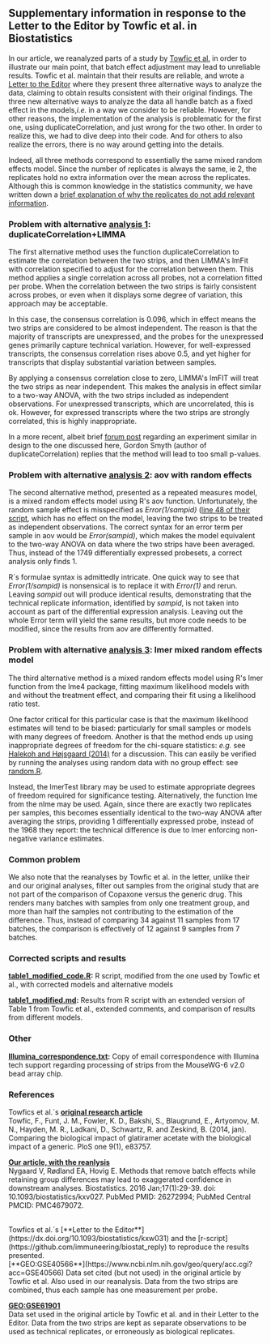 Supplementary information in response to the Letter to the Editor by Towfic et al. in Biostatistics
----------

In our article, we reanalyzed parts of a study by [Towfic et al.](https://dx.doi.org/10.1371/journal.pone.0083757) in order to illustrate our main point, that batch effect adjustment may lead to unreliable results. Towfic et al. maintain that their results are reliable, and wrote a [Letter to the Editor](https://dx.doi.org/10.1093/biostatistics/kxw031) where they present three alternative ways to analyze the data, claiming to obtain results consistent with their original findings. The three new alternative ways to analyze the data all handle batch as a fixed effect in the models,<i>i.e.</i> in a way we consider to be reliable. However, for other reasons, the implementation of the analysis is problematic for the first one, using duplicateCorrelation, and just wrong for the two other. In order to realize this, we had to dive deep into their code. And for others to also realize the errors, there is no way around getting into the details.

Indeed, all three methods correspond to essentially the same mixed random effects model. Since the number of replicates is always the same, ie 2, the replicates hold no extra information over the mean across the replicates. Although this is common knowledge in the statistics community, we have written down a [brief explanation of why the replicates do not add relevant information](theory.pdf).


### Problem with alternative [analysis 1](https://github.com/immuneering/biostat_reply/blob/master/table1_code.R#L96): duplicateCorrelation+LIMMA

The first alternative method uses the function duplicateCorrelation to estimate the correlation
between the two strips, and then LIMMA's lmFit with correlation specified to adjust for the
correlation between them. This method applies a single correlation across all probes, not a
correlation fitted per probe. When the correlation between the two strips is fairly consistent across
probes, or even when it displays some degree of variation, this approach may be acceptable.

In this case, the consensus correlation is 0.096, which in effect means the two strips are considered to
be almost independent. The reason is that the majority of transcripts are unexpressed, and the probes for the unexpressed genes primarily
capture technical variation. However, for well-expressed transcripts, the consensus correlation
rises above 0.5, and yet higher for transcripts that display substantial variation between samples.

By applying a consensus correlation close to zero, LIMMA's lmFIT will treat the two strips as near independent. This makes
the analysis in effect similar to a two-way ANOVA, with the two strips included as independent observations. For unexpressed
transcripts, which are uncorrelated, this is ok. However, for expressed transcripts where the two strips are strongly correlated,
this is highly inappropriate.

In a more recent, albeit brief [forum post](https://support.bioconductor.org/p/87680) regarding an experiment similar in design to the one discussed here, Gordon Smyth (author of duplicateCorrelation) replies that the method will lead to too small p-values.


### Problem with alternative [analysis 2](https://github.com/immuneering/biostat_reply/blob/master/table1_code.R#L47): aov with random effects

The second alternative method, presented as a repeated measures model, is a mixed random
effects model using R's aov function. Unfortunately, the random sample effect is misspecified
as <i>Error(1/sampid)</i> ([line 48 of their script](https://github.com/immuneering/biostat_reply/blob/master/table1_code.R#L48), which has no effect on the model, leaving the two strips to be treated as
independent observations. The correct syntax for an error term per sample in aov would be
<i>Error(sampid)</i>, which makes the model equivalent to the two-way ANOVA on data where the
two strips have been averaged. Thus, instead of the 1749 differentially expressed probesets, a
correct analysis only finds 1.

R´s formulae syntax is admittedly intricate. One quick way to see that <i>Error(1/sampid)</i> is nonsensical is to replace it with <i>Error(1)</i> and rerun. Leaving <i>sampid</i> out will produce identical results, demonstrating that the technical replicate information, identified by <i>sampid</i>, is not taken into account as part of the differential expression analysis. Leaving out the whole Error term will yield the same results, but more code needs to be modified, since the results from aov are differently formatted.


### Problem with alternative [analysis 3](https://github.com/immuneering/biostat_reply/blob/master/table1_code.R#L65): lmer mixed random effects model

The third alternative method is a mixed random effects model using R's lmer function from the lme4 package,
fitting maximum likelihood models with and without the treatment effect, and comparing their fit using
a likelihood ratio test.

One factor critical for this particular case is that the maximum likelihood estimates will tend to
be biased: particularly for small samples or models with many degrees of freedom.
Another is that the method ends up using inappropriate degrees of freedom for the chi-square statistics:
<i>e.g.</i> see [Halekoh and Højsgaard (2014)](https://www.jstatsoft.org/htaccess.php?volume=59&type=i&issue=09&paper=true)
for a discussion. This can easily be verified by running the analyses using random data with no group effect: see
[random.R](random.R).

Instead, the lmerTest library may be used to estimate appropriate degrees of freedom
required for significance testing. Alternatively,
the function lme from the nlme may be used. Again, since there are exactly two replicates per
samples, this becomes essentially identical to the two-way ANOVA after averaging the strips,
providing 1 differentially expressed probe, instead of the 1968 they report: the technical difference is due
to lmer enforcing non-negative variance estimates.


### Common problem

We also note that the reanalyses by Towfic et al. in the letter, unlike their and our original analyses, filter out samples from the original study that are not part of the comparison of Copaxone versus the generic drug. This renders many batches with samples from only one treatment group, and more than half the samples not contributing to the estimation of the difference. Thus, instead of comparing 34 against 11 samples from 17 batches, the comparison is effectively of 12 against 9 samples from 7 batches.


### Corrected scripts and results

**[table1_modified_code.R](table1_modified_code.R):** R script, modified from the one used by Towfic et al., with corrected models and alternative models

**[table1_modified.md](table1_modified.md):** Results from R script with an extended version of Table 1 from Towfic et al., extended comments, and comparison of results from different models.


### Other

**[Illumina_correspondence.txt](illumina_correspondence.txt):** Copy of email correspondence with Illumina tech support regarding processing of strips from the MouseWG-6 v2.0 bead array chip.


### References

Towfics et al.´s [**original research article**](https://dx.doi.org/10.1371/journal.pone.0083757)  
Towfic, F., Funt, J. M., Fowler, K. D., Bakshi, S., Blaugrund, E., Artyomov, M. N.,
Hayden, M. R., Ladkani, D., Schwartz, R. and Zeskind, B. (2014, jan). Comparing the
biological impact of glatiramer acetate with the biological impact of a generic. PloS one 9(1),
e83757.
<br/>

[**Our article, with the reanlysis**](https://dx.doi.org/10.1093/biostatistics/kxv027)  
Nygaard V, Rødland EA, Hovig E. Methods that remove batch effects while
retaining group differences may lead to exaggerated confidence in downstream
analyses. Biostatistics. 2016 Jan;17(1):29-39. doi: 10.1093/biostatistics/kxv027.
PubMed PMID: 26272994; PubMed Central PMCID: PMC4679072.

<br/>
Towfics et al.´s [**Letter to the Editor**](https://dx.doi.org/10.1093/biostatistics/kxw031) and the [r-script](https://github.com/immuneering/biostat_reply) to reproduce the results presented.

<br/>
[**GEO:GSE40566**](https://www.ncbi.nlm.nih.gov/geo/query/acc.cgi?acc=GSE40566)  
Data set cited (but not used) in the original article by Towfic et al. Also used in our reanalysis. Data from the two strips are combined, thus each sample has one measurement per probe.
<br/>

[**GEO:GSE61901**](https://www.ncbi.nlm.nih.gov/geo/query/acc.cgi?acc=GSE61901)  
Data set used in the original article by Towfic et al. and in their Letter to the Editor. Data from the two strips are kept as separate observations to be used as technical replicates, or erroneously as biological replicates.

<br/>
<br/>
